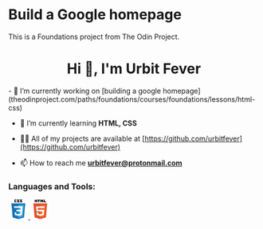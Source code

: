 # Build a Google homepage

This is a Foundations project from The Odin Project.

<h1 align="center">Hi 👋, I'm Urbit Fever</h1>
- 🔭 I’m currently working on [building a google homepage](theodinproject.com/paths/foundations/courses/foundations/lessons/html-css)

- 🌱 I’m currently learning **HTML, CSS**

- 👨‍💻 All of my projects are available at [https://github.com/urbitfever](https://github.com/urbitfever)

- 📫 How to reach me **urbitfever@protonmail.com**


<h3 align="left">Languages and Tools:</h3>
<p align="left"> <a href="https://www.w3schools.com/css/" target="_blank"> <img src="https://raw.githubusercontent.com/devicons/devicon/master/icons/css3/css3-original-wordmark.svg" alt="css3" width="40" height="40"/> </a> <a href="https://www.w3.org/html/" target="_blank"> <img src="https://raw.githubusercontent.com/devicons/devicon/master/icons/html5/html5-original-wordmark.svg" alt="html5" width="40" height="40"/> </a> </p>
